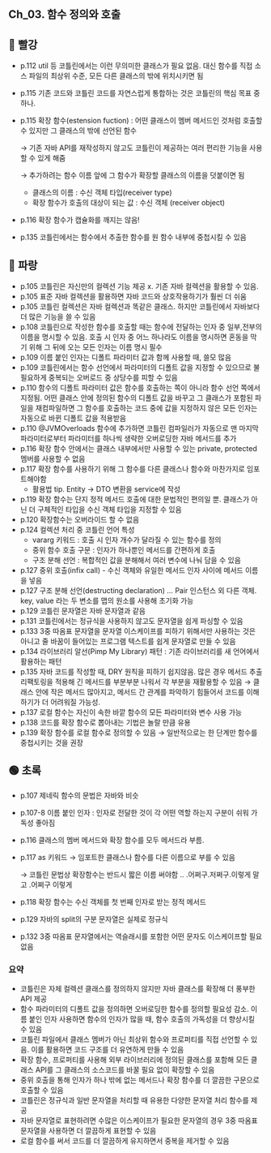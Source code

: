 ## Ch_03. 함수 정의와 호출

## 🔴 빨강
- p.112 util 등 코틀린에서는 이런 무의미한 클래스가 필요 없음. 대신 함수를 직접 소스 파일의 최상위 수준, 모든 다른 클래스의 밖에 위치시키면 됨
- p.115 기존 코드와 코틀린 코드를 자연스럽게 통합하는 것은 코틀린의 핵심 목표 중 하나.
- p.115 확장 함수(estension fuction) : 어떤 클래스이 멤버 메서드인 것처럼 호출할 수 있지만 그 클래스의 밖에 선언된 함수
    
    → 기존 자바 API를 재작성하지 않고도 코틀린이 제공하는 여러 편리한 기능을 사용할 수 있게 해줌
    
    → 추가하려는 함수 이름 앞에 그 함수가 확장할 클래스의 이름을 덧붙이면 됨
    
    - 클래스의 이름 : 수신 객체 타입(receiver type)
    - 확장 함수가 호출의 대상이 되는 값 : 수신 객체 (receiver object)
- p.116 확장 함수가 캡슐화를 깨지는 않음!
- p.135 코틀린에서는 함수에서 추출한 함수를 원 함수 내부에 중첩시킬 수 있음

## **🔵 파랑**
- p.105 코틀린은 자신만의 컬렉션 기능 제공 x. 기존 자바 컬렉션을 활용할 수 있음.
- p.105 표준 자바 컬렉션을 활용하면 자바 코드와 상호작용하기가 훨씬 더 쉬움
- p.105 코틀린 컬렉션은 자바 컬렉션과 똑같은 클래스. 하지만 코틀린에서 자바보다 더 많은 기능을 쓸 수 있음
- p.108 코틀린으로 작성한 함수를 호출할 때는 함수에 전달하는 인자 중 일부,전부의 이름을 명시할 수 있음. 호출 시 인자 중 어느 하나라도 이름을 명시하면 혼동을 막기 위해 그 뒤에 오는 모든 인자는 이름 명시 필수
- p.109 이름 붙인 인자는 디폴트 파라미터 값과 함께 사용할 때, 쓸모 많음
- p.109 코틀린에서는 함수 선언에서 파라미터의 디폴트 값을 지정할 수 있으므로 불필요하게 중복되는 오버로드 중 상당수를 피할 수 있음
- p.110 함수의 디폴트 파라미터 값은 함수를 호출하는 쪽이 아니라 함수 선언 쪽에서 지정됨. 어떤 클래스 안에 정의된 함수의 디폴트 값을 바꾸고 그 클래스가 포함된 파일을 재컴파일하면 그 함수를 호출하는 코드 중에 값을 지정하지 않은 모든 인자는 자동으로 바뀐 디폴트 값을 적용받음
- p.110 @JVMOverloads 함수에 추가하면 코틀린 컴파일러가 자동으로 맨 마지막 파라미터로부터 파라미터를 하나씩 생략한 오버로딩한 자바 메서드를 추가
- p.116 확장 함수 안에서는 클래스 내부에서만 사용할 수 있는 private, protected 멤버를 사용할 수 없음
- p.117 확장 함수를 사용하기 위해 그 함수를 다른 클래스나 함수와 마찬가지로 임포트해야함
    - 활용법 tip. Entity → DTO 변환을 service에 작성
- p.119 확장 함수는 단지 정적 메서드 호출에 대한 문법적인 편의일 뿐. 클래스가 아닌 더 구체적인 타입을 수신 객체 타입을 지정할 수 있음
- p.120 확장함수는 오버라이드 할 수 없음
- p.124 컬렉션 처리 중 코틀린 언어 특성
    - vararg 키워드 : 호출 시 인자 개수가 달라질 수 있는 함수를 정의
    - 중위 함수 호출 구문 : 인자가 하나뿐인 메서드를 간편하게 호출
    - 구조 분해 선언 : 복합적인 값을 분해해서 여러 변수에 나눠 담을 수 있음
- p.127 중위 호출(infix call) - 수신 객체와 유일한 메서드 인자 사이에 메서드 이름을 넣음
- p.127 구조 분해 선언(destructing declaration) … Pair 인스턴스 외 다른 객체. key, value 라는 두 변소를 맵의 원소를 사용해 초기화 가능
- p.129 코틀린 문자열은 자바 문자열과 같음
- p.131 코틀린에서는 정규식을 사용하지 않고도 문자열을 쉽게 파싱할 수 있음
- p.133 3중 따옴표 문자열을 문자열 이스케이프를 피하기 위해서만 사용하는 것은 아니고 줄 바꿈이 들어있는 프로그램 텍스트를 쉽게 문자열로 만들 수 있음
- p.134 라이브러리 알선(Pimp My Library) 패턴 : 기존 라이브러리를 새 언어에서 활용하는 패턴
- p.135 자바 코드를 작성할 때, DRY 원칙을 피하기 쉽지않음. 많은 경우 메서드 추출 리팩토링을 적용해 긴 메서드를 부분부분 나워서 각 부분을 재활용할 수 있음 → 클래스 안에 작은 메서드 많아지고, 메서드 간 관계를 파악하기 힘들어서 코드를 이해하기가 더 어려워질 가능성.
- p.137 로컬 함수는 자신이 속한 바깥 함수의 모든 파라미터와 변수 사용 가능
- p.138 코드를 확장 함수로 뽑아내는 기법은 놀랄 만큼 유용
- p.139 확장 함수를 로컬 함수로 정의할 수 있음 → 일반적으로는 한 단계만 함수를 중첩시키는 것을 권장

## **🟢 초록**
- p.107 제네릭 함수의 문법은 자바와 비슷
- p.107-8 이름 붙인 인자 : 인자로 전달한 것이 각 어떤 역할 하는지 구분이 쉬워 가독성 좋아짐
- p.116 클래스의 멤버 메서드와 확장 함수를 모두 메서드라 부름.
- p.117 as 키워드 → 임포트한 클래스나 함수를 다른 이름으로 부를 수 있음
    
    → 코틀린 문법상 확장함수는 반드시 짧은 이름 써야함 .. .어쩌구.저쩌구.이렇게 말고 .어쩌구 이렇게
    
- p.118 확장 함수는 수신 객체를 첫 번째 인자로 받는 정적 메서드
- p.129 자바의 split의 구분 문자열은 실제로 정규식
- p.132 3중 따옴표 문자열에서는 역슬래시를 포함한 어떤 문자도 이스케이프할 필요 없음

### 요약
- 코틀린은 자체 컬렉션 클래스를 정의하지 않지만 자바 클래스를 확장해 더 풍부한 API 제공
- 함수 파라미터의 디폴트 값을 정의하면 오버로딩한 함수를 정의할 필요성 감소. 이름 붙인 인자 사용하면 함수의 인자가 많을 때, 함수 호출의 가독성을 더 향상시킬 수 있음
- 코틀린 파일에서 클래스 멤버가 아닌 최상위 함수와 프로퍼티를 직접 선언할 수 있음. 이를 활용하면 코드 구조를 더 유연하게 만들 수 있음
- 확장 함수, 프로퍼티를 사용해 외부 라이브러리에 정의된 클래스를 포함해 모든 클래스 API를 그 클래스의 소스코드를 바꿀 필요 없이 확장할 수 있음
- 중위 호출을 통해 인자가 하나 밖에 없는 메서드나 확장 함수를 더 깔끔한 구문으로 호출할 수 있음
- 코틀린은 정규식과 일반 문자열을 처리할 때 유용한 다양한 문자열 처리 함수를 제공
- 자바 문자열로 표현하려면 수많은 이스케이프가 필요한 문자열의 경우 3중 따옴표 문자열을 사용하면 더 깔끔하게 표현할 수 있음
- 로컬 함수를 써서 코드를 더 깔끔하게 유지하면서 중복을 제거할 수 있음